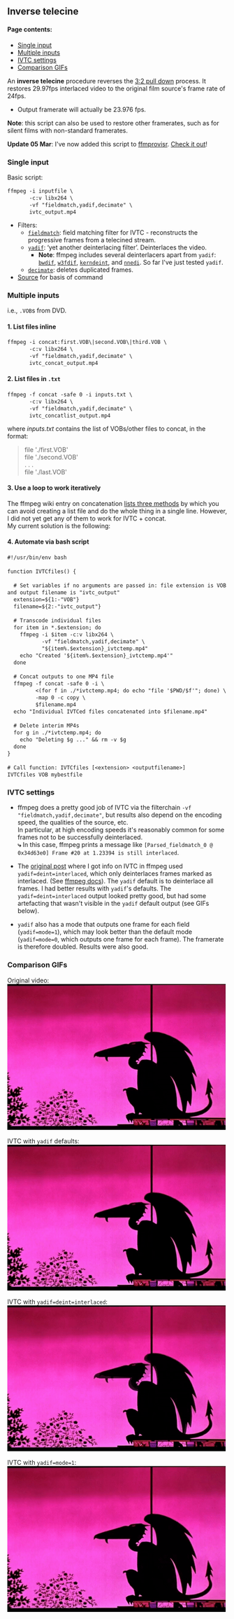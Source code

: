## Inverse telecine

#### Page contents:
* [Single input](#single-input)
* [Multiple inputs](#multiple-inputs)
* [IVTC settings](#ivtc-settings)
* [Comparison GIFs](#comparison-gifs)

An **inverse telecine** procedure reverses the [3:2 pull down](https://en.wikipedia.org/wiki/Three-two_pull_down) process. It restores 29.97fps interlaced video to the original film source's frame rate of 24fps.
* Output framerate will actually be 23.976 fps.

**Note**: this script can also be used to restore other framerates, such as for silent films with non-standard framerates.

**Update 05 Mar**: I've now added this script to [ffmprovisr](https://amiaopensource.github.io/ffmprovisr/). [Check it out](https://amiaopensource.github.io/ffmprovisr/#inverse-telecine)!

### Single input

Basic script:
```
ffmpeg -i inputfile \
       -c:v libx264 \
       -vf "fieldmatch,yadif,decimate" \
       ivtc_output.mp4
```
* Filters:
  * [`fieldmatch`](https://ffmpeg.org/ffmpeg-filters.html#fieldmatch): field matching filter for IVTC - reconstructs the progressive frames from a telecined stream.
  * [`yadif`](https://ffmpeg.org/ffmpeg-filters.html#yadif-1): ‘yet another deinterlacing filter’. Deinterlaces the video.
    * **Note**: ffmpeg includes several deinterlacers apart from `yadif`: [`bwdif`](https://ffmpeg.org/ffmpeg-filters.html#bwdif), [`w3fdif`](https://ffmpeg.org/ffmpeg-filters.html#w3fdif), [`kerndeint`](https://ffmpeg.org/ffmpeg-filters.html#kerndeint), and [`nnedi`](https://ffmpeg.org/ffmpeg-filters.html#nnedi)</a>. So far I've just tested `yadif`.
  * [`decimate`](https://ffmpeg.org/ffmpeg-filters.html#decimate-1): deletes duplicated frames.
* [Source](https://forum.doom9.org/showthread.php?t=172289) for basis of command

<!-- TEST:
ffmpeg -i *.VOB -c:v libx264 -preset veryslow -vf "fieldmatch,yadif,decimate" ivtc_output.mp4 -->

### Multiple inputs

i.e., `.VOB`s from DVD.

#### 1. List files inline

```
ffmpeg -i concat:first.VOB\|second.VOB\|third.VOB \
       -c:v libx264 \
       -vf "fieldmatch,yadif,decimate" \
       ivtc_concat_output.mp4
```

#### 2. List files in `.txt`

```
ffmpeg -f concat -safe 0 -i inputs.txt \
       -c:v libx264 \
       -vf "fieldmatch,yadif,decimate" \
       ivtc_concatlist_output.mp4
```

where _inputs.txt_ contains the list of VOBs/other files to concat, in the format:

<blockquote>file './first.VOB'<br>  
file './second.VOB'<br>   
. . .<br>   
file './last.VOB'</blockquote>

#### 3. Use a loop to work iteratively

The ffmpeg wiki entry on concatenation [lists three methods](https://trac.ffmpeg.org/wiki/Concatenate#demuxer) by which you can avoid creating a list file and do the whole thing in a single line. However, I did not yet get any of them to work for IVTC + concat.  
My current solution is the following:

#### 4. Automate via bash script

```
#!/usr/bin/env bash

function IVTCfiles() {

  # Set variables if no arguments are passed in: file extension is VOB and output filename is "ivtc_output"
  extension=${1:-"VOB"}
  filename=${2:-"ivtc_output"}

  # Transcode individual files
  for item in *.$extension; do
    ffmpeg -i $item -c:v libx264 \
           -vf "fieldmatch,yadif,decimate" \
           "${item%.$extension}_ivtctemp.mp4"
    echo "Created '${item%.$extension}_ivtctemp.mp4'"
  done

  # Concat outputs to one MP4 file
  ffmpeg -f concat -safe 0 -i \
         <(for f in ./*ivtctemp.mp4; do echo "file '$PWD/$f'"; done) \
         -map 0 -c copy \
         $filename.mp4
  echo "Individual IVTCed files concatenated into $filename.mp4"

  # Delete interim MP4s
  for g in ./*ivtctemp.mp4; do
    echo "Deleting $g ..." && rm -v $g
  done
}

# Call function: IVTCfiles [<extension> <outputfilename>]
IVTCfiles VOB mybestfile
```

### IVTC settings

* ffmpeg does a pretty good job of IVTC via the filterchain `-vf "fieldmatch,yadif,decimate"`, but results also depend on the encoding speed, the qualities of the source, etc.  
In particular, at high encoding speeds it's reasonably common for some frames not to be successfully deinterlaced.  
**⤷** In this case, ffmpeg prints a message like `[Parsed_fieldmatch_0 @ 0x34d63e0] Frame #20 at 1.23394 is still interlaced`.

* The [original post](https://forum.doom9.org/showthread.php?t=172289) where I got info on IVTC in ffmpeg used `yadif=deint=interlaced`, which only deinterlaces frames marked as interlaced. (See [ffmpeg docs](https://ffmpeg.org/ffmpeg-filters.html#yadif-1)). The `yadif` default is to deinterlace all frames. I had better results with `yadif`'s defaults. The `yadif=deint=interlaced` output looked pretty good, but had some artefacting that wasn't visible in the `yadif` default output (see GIFs below).

* `yadif` also has a mode that outputs one frame for each field (`yadif=mode=1`), which may look better than the default mode (`yadif=mode=0`, which outputs one frame for each frame). The framerate is therefore doubled. Results were also good.

### Comparison GIFs

Original video:  
![Original video](./images/original_video.gif "Original video")

IVTC with `yadif` defaults:  
![IVTC with yadif defaults](./images/ivtc_video_yadif-defaults.gif "IVTC with yadif defaults")

IVTC with `yadif=deint=interlaced`:  
![IVTC with yadif=deint=interlaced](./images/ivtc_video_yadif-deint-interlaced.gif "IVTC with yadif=deint=interlaced")

IVTC with `yadif=mode=1`:  
![IVTC with yadif=mode=1](./images/ivtc_video_yadif-mode-1.gif "IVTC with yadif=mode=1")
